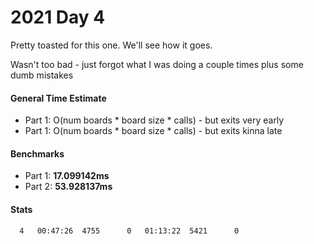 # 2021 Day 4

Pretty toasted for this one. We'll see how it goes.

Wasn't too bad - just forgot what I was doing a couple times plus some dumb mistakes

#### General Time Estimate
- Part 1: O(num boards * board size * calls) - but exits very early
- Part 1: O(num boards * board size * calls) - but exits kinna late

#### Benchmarks
- Part 1: **17.099142ms**
- Part 2: **53.928137ms**



#### Stats
```
  4   00:47:26  4755      0   01:13:22  5421      0
```